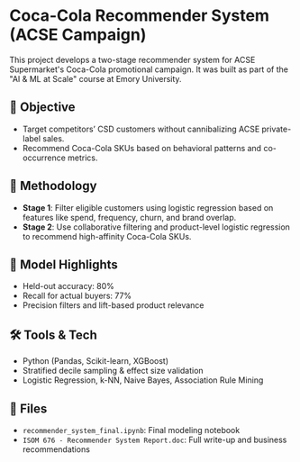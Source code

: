 # Coca-Cola Recommender System (ACSE Campaign)

This project develops a two-stage recommender system for ACSE Supermarket's Coca-Cola promotional campaign. It was built as part of the "AI & ML at Scale" course at Emory University.

## 📌 Objective
- Target competitors’ CSD customers without cannibalizing ACSE private-label sales.
- Recommend Coca-Cola SKUs based on behavioral patterns and co-occurrence metrics.

## 🧠 Methodology
- **Stage 1**: Filter eligible customers using logistic regression based on features like spend, frequency, churn, and brand overlap.
- **Stage 2**: Use collaborative filtering and product-level logistic regression to recommend high-affinity Coca-Cola SKUs.

## 🧪 Model Highlights
- Held-out accuracy: 80%
- Recall for actual buyers: 77%
- Precision filters and lift-based product relevance

## 🛠️ Tools & Tech
- Python (Pandas, Scikit-learn, XGBoost)
- Stratified decile sampling & effect size validation
- Logistic Regression, k-NN, Naive Bayes, Association Rule Mining

## 📄 Files
- `recommender_system_final.ipynb`: Final modeling notebook
- `ISOM 676 - Recommender System Report.doc`: Full write-up and business recommendations

